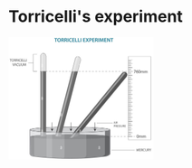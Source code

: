 # Torricelli's experiment

<img src="./assets/an-illustration-of-the-torricelli-experiment-conducted-by-evangelista-torricelli-2R6G0YN.jpg" alt="img" style="zoom:25%;" />